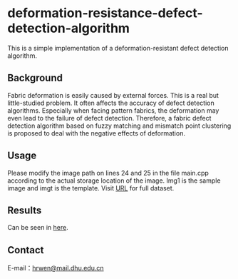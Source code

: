 # deformation-resistance-defect-detection-algorithm
This is a simple implementation of a deformation-resistant defect detection algorithm.
## Background
Fabric deformation is easily caused by external forces. This is a real but little-studied problem. It often affects the accuracy of defect detection algorithms. Especially when facing pattern fabrics, the deformation may even lead to the failure of defect detection.
Therefore, a fabric defect detection algorithm based on fuzzy matching and mismatch point clustering is proposed to deal with the negative effects of deformation.
## Usage
Please modify the image path on lines 24 and 25 in the file main.cpp according to the actual storage location of the image. Img1 is the sample image and imgt is the template.
Visit [URL](https://tianchi.aliyun.com/competition/entrance/231748/information) for full dataset.
## Results
Can be seen in [here](https://github.com/HRW1/deformation-resistant-defect-detection-algorithm/tree/main/res).
## Contact
E-mail：hrwen@mail.dhu.edu.cn
